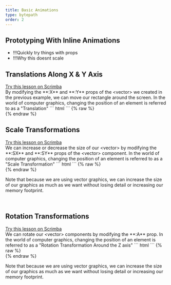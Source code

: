 ```yaml
---
title: Basic Animations
type: bytepath
order: 2
---
```

## Prototyping With Inline Animations
 - !!!Quickly try things with props
 - !!!Why this doesnt scale 

## Translations Along X & Y Axis

<div class="scrimba"><a href="" target="_blank" rel="noopener noreferrer">Try this lesson on Scrimba</a></div>
By modifying the **:X** and **:Y** props of the &lt;vector&gt; we created in the previous example, we can move our rectangle around the screen. In the world of computer graphics, changing the position of an element is referred to as a "Translation"
``` html
<script>
    import Bytepath from "bytepath";

    export default {
        data() {
            return { x: 1, y: 1 };
        },

        components: {
            balloon: Bytepath.samples.assets.balloon,
        }
    }
</script>

<template>
    <div>
        <input type="range" v-model.number="x" min="0" max="100" />X = {{ x }}<br/>
        <input type="range" v-model.number="y" min="0" max="100" />Y = {{ y }}<br/>
        <balloon :x="x" :y="y"/>
    </div>
</template>
```
{% raw %}
<div id="app1" class="demo">
    <anim-trans />
</div>
<script>
var app1 = new window.vueapp({ el: '#app1' })
</script>
{% endraw %}

<br />

## Scale Transformations

<div class="scrimba"><a href="" target="_blank" rel="noopener noreferrer">Try this lesson on Scrimba</a></div>
We can increase or decrease the size of our &lt;vector&gt; by modifying the **:SX** and **:SY** props of the &lt;vector&gt; component. In the world of computer graphics, changing the position of an element is referred to as a "Scale Transformation"
``` html
<script>
    import Bytepath from "bytepath";

    export default {
        data() {
            return {
                sx: 1,
                sy: 1,
            };
        },

        components: {
            balloon: Bytepath.samples.assets.balloon,
        }
    }
</script>

<template>
    <div>
        <input type="range" v-model.number="sx" min="0" max="4">Scale X = {{ sx }}<br/>
        <input type="range" v-model.number="sy" min="0" max="4">Scale Y = {{ sy }}<br/>
        <balloon :sx="sx" :sy="sy"/>
    </div>
</template>
```
{% raw %}
<div id="vector-rect-scale-prop" class="demo">
    <anim-scale />
</div>
<script>
var app4 = new window.vueapp({ el: '#vector-rect-scale-prop' })
</script>
{% endraw %}

<p class="tip success">Note that because we are using vector graphics, we can increase the size of our graphics as much as we want without losing detail or increasing our memory footprint.</p> 

<br />

## Rotation Transformations

<div class="scrimba"><a href="" target="_blank" rel="noopener noreferrer">Try this lesson on Scrimba</a></div>
We can rotate our &lt;vector&gt; components by modifying the **:A** prop. In the world of computer graphics, changing the position of an element is referred to as a "Rotation Transformation Around the Z axis"
``` html
<script>
    import Bytepath from "bytepath";

    export default {
        data() {
            return { angle: 0 };
        },

        components: {
            balloon: Bytepath.samples.assets.balloon,
        }
    }
</script>

<template>
    <div>
        <input type="range" v-model.number="angle" min="0" max="360">Angle = {{ angle }}
        <svg width="100%" height="100%">
            <!-- Rotates in a circle starting at 0 Deg -->
            <balloon :a="angle % 360"/>

            <!-- Rotates in a circle starting at 45 Deg -->
            <balloon color="blue" :a="(45 + angle) % 360" :x="125"/>

            <!-- Rotates in a circle starting at 90 Deg -->
            <balloon color="green" :a="(90 + angle) % 360" :x="225"/>

            <!-- Rotates in a circle starting at 200 Deg -->
            <balloon color="orange" :a="(200 + angle) % 360" :x="325"/>
        </svg>
    </div>
</template>
```
{% raw %}
<div id="vector-rect-rot-prop" class="demo">
    <anim-rotate />
</div>
<script>
var app4 = new window.vueapp({ el: '#vector-rect-rot-prop' })
</script>
{% endraw %}

<p class="tip success">Note that because we are using vector graphics, we can increase the size of our graphics as much as we want without losing detail or increasing our memory footprint.</p> 

<br />
<div style="height:100px" />
